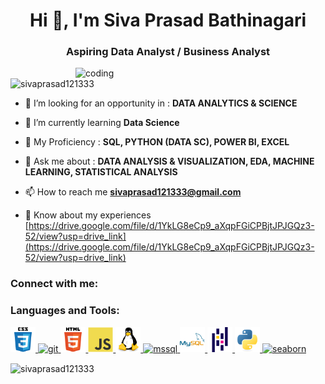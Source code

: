 <h1 align="center">Hi 👋, I'm Siva Prasad Bathinagari</h1>
<h3 align="center">Aspiring Data Analyst / Business Analyst</h3>
<img align="right" alt="coding" width="400" src="https://cdn.dribbble.com/users/970957/screenshots/5504725/gif.gif"/>
<p align="left"> <img src="https://komarev.com/ghpvc/?username=sivaprasad121333&label=Profile%20views&color=0e75b6&style=flat" alt="sivaprasad121333" /> </p>

- 🔭 I’m looking for an opportunity in : **DATA ANALYTICS & SCIENCE**

- 🌱 I’m currently learning **Data Science**

- 👯 My Proficiency : **SQL, PYTHON (DATA SC), POWER BI, EXCEL**

- 💬 Ask me about : **DATA ANALYSIS & VISUALIZATION, EDA, MACHINE LEARNING, STATISTICAL ANALYSIS**

- 📫 How to reach me **sivaprasad121333@gmail.com**

- 📄 Know about my experiences [https://drive.google.com/file/d/1YkLG8eCp9_aXqpFGiCPBjtJPJGQz3-52/view?usp=drive_link](https://drive.google.com/file/d/1YkLG8eCp9_aXqpFGiCPBjtJPJGQz3-52/view?usp=drive_link)

<h3 align="left">Connect with me:</h3>
<p align="left">
</p>

<h3 align="left">Languages and Tools:</h3>
<p align="left"> <a href="https://www.w3schools.com/css/" target="_blank" rel="noreferrer"> <img src="https://raw.githubusercontent.com/devicons/devicon/master/icons/css3/css3-original-wordmark.svg" alt="css3" width="40" height="40"/> </a> <a href="https://git-scm.com/" target="_blank" rel="noreferrer"> <img src="https://www.vectorlogo.zone/logos/git-scm/git-scm-icon.svg" alt="git" width="40" height="40"/> </a> <a href="https://www.w3.org/html/" target="_blank" rel="noreferrer"> <img src="https://raw.githubusercontent.com/devicons/devicon/master/icons/html5/html5-original-wordmark.svg" alt="html5" width="40" height="40"/> </a> <a href="https://developer.mozilla.org/en-US/docs/Web/JavaScript" target="_blank" rel="noreferrer"> <img src="https://raw.githubusercontent.com/devicons/devicon/master/icons/javascript/javascript-original.svg" alt="javascript" width="40" height="40"/> </a> <a href="https://www.linux.org/" target="_blank" rel="noreferrer"> <img src="https://raw.githubusercontent.com/devicons/devicon/master/icons/linux/linux-original.svg" alt="linux" width="40" height="40"/> </a> <a href="https://www.microsoft.com/en-us/sql-server" target="_blank" rel="noreferrer"> <img src="https://www.svgrepo.com/show/303229/microsoft-sql-server-logo.svg" alt="mssql" width="40" height="40"/> </a> <a href="https://www.mysql.com/" target="_blank" rel="noreferrer"> <img src="https://raw.githubusercontent.com/devicons/devicon/master/icons/mysql/mysql-original-wordmark.svg" alt="mysql" width="40" height="40"/> </a> <a href="https://pandas.pydata.org/" target="_blank" rel="noreferrer"> <img src="https://raw.githubusercontent.com/devicons/devicon/2ae2a900d2f041da66e950e4d48052658d850630/icons/pandas/pandas-original.svg" alt="pandas" width="40" height="40"/> </a> <a href="https://www.python.org" target="_blank" rel="noreferrer"> <img src="https://raw.githubusercontent.com/devicons/devicon/master/icons/python/python-original.svg" alt="python" width="40" height="40"/> </a> <a href="https://seaborn.pydata.org/" target="_blank" rel="noreferrer"> <img src="https://seaborn.pydata.org/_images/logo-mark-lightbg.svg" alt="seaborn" width="40" height="40"/> </a> </p>

<p><img align="center" src="https://github-readme-stats.vercel.app/api/top-langs?username=sivaprasad121333&show_icons=true&locale=en&layout=compact" alt="sivaprasad121333" /></p>
